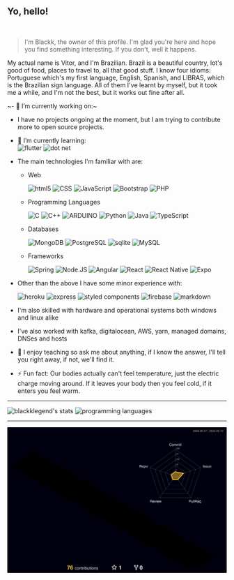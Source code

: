 ## Yo, hello!

<br>

> I'm Blackk, the owner of this profile. I'm glad you're here and hope you find something interesting. 
> If you don't, well it happens.  

My actual name is Vitor, and I'm Brazilian. Brazil is a beautiful country, lot's good of food, places to travel to, all that good stuff. I know four idioms: Portuguese which's my first language, English, Spanish, and LIBRAS, which is the Brazilian sign language. All of them I've learnt by myself, but it took me a while, and I'm not the best, but it works out fine after all.

~- 🔭 I’m currently working on:~
- I have no projects ongoing at the moment, but I am trying to contribute more to open source projects.

  
- 🌱 I’m currently learning:  
  ![flutter](https://img.shields.io/badge/Flutter-02569B?style=for-the-badge&logo=flutter&logoColor=white)
  ![dot net](https://img.shields.io/badge/.NET-5C2D91?style=for-the-badge&logo=.net&logoColor=white)
  
- The main technologies I'm familiar with are: 

  - Web  
  
    ![html5](https://img.shields.io/badge/HTML5-E34F26?style=for-the-badge&logo=html5&logoColor=white)
    ![CSS](https://img.shields.io/badge/CSS-239120?&style=for-the-badge&logo=css3&logoColor=white&color=blue)
    ![JavaScript](https://img.shields.io/badge/JavaScript-F7DF1E?style=for-the-badge&logo=JavaScript&logoColor=white&labelColor=gray)
    ![Bootstrap](https://img.shields.io/badge/Bootstrap-563D7C?style=for-the-badge&logo=bootstrap&logoColor=white)
    ![PHP](https://img.shields.io/badge/PHP-777BB4?style=for-the-badge&logo=php&logoColor=white)

  - Programming Languages  
  
    ![C](https://img.shields.io/badge/C-00599C?style=for-the-badge&logo=c&logoColor=white)
    ![C++](https://img.shields.io/badge/C%2B%2B-00599C?style=for-the-badge&logo=c%2B%2B&logoColor=white)
    ![ARDUINO](https://img.shields.io/badge/Arduino-00979D?style=for-the-badge&logo=Arduino&logoColor=white)
    ![Python](https://img.shields.io/badge/Python-14354C?style=for-the-badge&logo=python&logoColor=yellow)
    ![Java](https://img.shields.io/badge/Java-ED8B00?style=for-the-badge&logo=OpenJDK&color=blue)
    ![TypeScript](https://img.shields.io/badge/TypeScript-007ACC?style=for-the-badge&logo=typescript&logoColor=white)

  - Databases  
  
    ![MongoDB](https://img.shields.io/badge/MongoDB-4EA94B?style=for-the-badge&logo=mongodb&logoColor=white)
    ![PostgreSQL](https://img.shields.io/badge/PostgreSQL-316192?style=for-the-badge&logo=postgresql&logoColor=white)
    ![sqlite](https://img.shields.io/badge/SQLite-07405E?style=for-the-badge&logo=sqlite&logoColor=white)
    ![MySQL](https://img.shields.io/badge/MySQL-00000F?style=for-the-badge&logo=mysql&logoColor=white)

  - Frameworks  
  
    ![Spring](https://img.shields.io/badge/Spring-6DB33F?style=for-the-badge&logo=spring&logoColor=white)
    ![Node.JS](https://img.shields.io/badge/Node.js-43853D?style=for-the-badge&logo=node.js&logoColor=white)
    ![Angular](https://img.shields.io/badge/Angular-DD0031?style=for-the-badge&logo=angular&logoColor=white)
    ![React](https://img.shields.io/badge/React-20232A?style=for-the-badge&logo=react&logoColor=61DAFB)
    ![React Native](https://img.shields.io/badge/React_Native-20232A?style=for-the-badge&logo=react&logoColor=61DAFB)
    ![Expo](https://img.shields.io/badge/EXPO-4630EB.svg?style=for-the-badge&logo=EXPO&labelColor=black&logoColor=fff)

- Other than the above I have some minor experience with:  
  
  ![heroku](https://img.shields.io/badge/Heroku-430098?style=for-the-badge&logo=heroku&logoColor=white)
  ![express](https://img.shields.io/badge/Express.js-404D59?style=for-the-badge)
  ![styled components](https://img.shields.io/badge/styled--components-DB7093?style=for-the-badge&logo=styled-components&logoColor=white)
  ![firebase](https://img.shields.io/badge/Firebase-039BE5?style=for-the-badge&logo=Firebase&logoColor=white)
  ![markdown](https://img.shields.io/badge/Markdown-000000?style=for-the-badge&logo=markdown&logoColor=white)

- I'm also skilled with hardware and operational systems both windows and linux alike
  
- I've also worked with kafka, digitalocean, AWS, yarn, managed domains, DNSes and hosts

- 💬 I enjoy teaching so ask me about anything, if I know the answer, I'll tell you right away, if not, we'll find it.  

- ⚡ Fun fact: Our bodies actually can't feel temperature, just the electric charge moving around.
If it leaves your body then you feel cold, if it enters you feel warm.

---  
![blackklegend's stats](https://github-readme-stats.vercel.app/api?username=blackklegend&count_private=true&show_icons=true&theme=synthwave&hide=stars,contribs)
![programming languages](https://github-readme-stats.vercel.app/api/top-langs/?username=blackklegend&layout=compact&theme=synthwave&count_private=true)

---  

![blackklegend's contribution](./profile-3d-contrib/profile-night-rainbow.svg)
